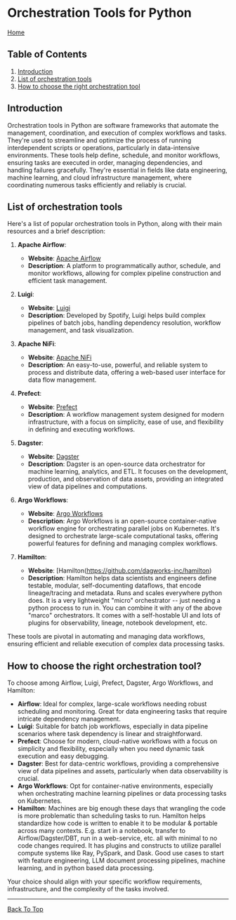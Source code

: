# Orchestration Tools for Python

[Home](../README.md#python-data-engineering-resources)

## Table of Contents

1. [Introduction](#introduction)
2. [List of orchestration tools](#list-of-orchestration-tools)
3. [How to choose the right orchestration tool](#how-to-choose-the-right-orchestration-tool)

## Introduction

Orchestration tools in Python are software frameworks that automate the management, coordination, and execution of complex workflows and tasks. They're used to streamline and optimize the process of running interdependent scripts or operations, particularly in data-intensive environments. These tools help define, schedule, and monitor workflows, ensuring tasks are executed in order, managing dependencies, and handling failures gracefully. They're essential in fields like data engineering, machine learning, and cloud infrastructure management, where coordinating numerous tasks efficiently and reliably is crucial.

## List of orchestration tools

Here's a list of popular orchestration tools in Python, along with their main resources and a brief description:

1. **Apache Airflow**:

   - **Website**: [Apache Airflow](https://airflow.apache.org/)
   - **Description**: A platform to programmatically author, schedule, and monitor workflows, allowing for complex pipeline construction and efficient task management.

2. **Luigi**:

   - **Website**: [Luigi](https://github.com/spotify/luigi)
   - **Description**: Developed by Spotify, Luigi helps build complex pipelines of batch jobs, handling dependency resolution, workflow management, and task visualization.

3. **Apache NiFi**:

   - **Website**: [Apache NiFi](https://nifi.apache.org/)
   - **Description**: An easy-to-use, powerful, and reliable system to process and distribute data, offering a web-based user interface for data flow management.

4. **Prefect**:

   - **Website**: [Prefect](https://www.prefect.io/)
   - **Description**: A workflow management system designed for modern infrastructure, with a focus on simplicity, ease of use, and flexibility in defining and executing workflows.

5. **Dagster**:

   - **Website**: [Dagster](https://dagster.io/)
   - **Description**: Dagster is an open-source data orchestrator for machine learning, analytics, and ETL. It focuses on the development, production, and observation of data assets, providing an integrated view of data pipelines and computations.

6. **Argo Workflows**:
   - **Website**: [Argo Workflows](https://argoproj.github.io/workflows/)
   - **Description**: Argo Workflows is an open-source container-native workflow engine for orchestrating parallel jobs on Kubernetes. It's designed to orchestrate large-scale computational tasks, offering powerful features for defining and managing complex workflows.
  
7. **Hamilton**:
   - **Website**: [Hamilton(https://github.com/dagworks-inc/hamilton)
   - **Description**: Hamilton helps data scientists and engineers define testable, modular, self-documenting dataflows, that encode lineage/tracing and metadata. Runs and scales everywhere python does. It is a very lightweight "micro" orchestrator -- just needing a python process to run in. You can combine it with any of the above "marco" orchestrators. It comes with a self-hostable UI and lots of plugins for observability, lineage, notebook development, etc.

These tools are pivotal in automating and managing data workflows, ensuring efficient and reliable execution of complex data processing tasks.

## How to choose the right orchestration tool?

To choose among Airflow, Luigi, Prefect, Dagster, Argo Workflows, and Hamilton:

- **Airflow**: Ideal for complex, large-scale workflows needing robust scheduling and monitoring. Great for data engineering tasks that require intricate dependency management.
- **Luigi**: Suitable for batch job workflows, especially in data pipeline scenarios where task dependency is linear and straightforward.
- **Prefect**: Choose for modern, cloud-native workflows with a focus on simplicity and flexibility, especially when you need dynamic task execution and easy debugging.
- **Dagster**: Best for data-centric workflows, providing a comprehensive view of data pipelines and assets, particularly when data observability is crucial.
- **Argo Workflows**: Opt for container-native environments, especially when orchestrating machine learning pipelines or data processing tasks on Kubernetes.
- **Hamilton**: Machines are big enough these days that wrangling the code is more problematic than scheduling tasks to run. Hamilton helps standardize how code is written to enable it to be modular & portable across many contexts. E.g. start in a notebook, transfer to Airflow/Dagster/DBT, run in a web-service, etc. all with minimal to no code changes required. It has plugins and constructs to utilize parallel compute systems like Ray, PySpark, and Dask. Good use cases to start with feature engineering, LLM document processing pipelines, machine learning, and in python based data processing.

Your choice should align with your specific workflow requirements, infrastructure, and the complexity of the tasks involved.

---

[Back To Top](#introduction)
